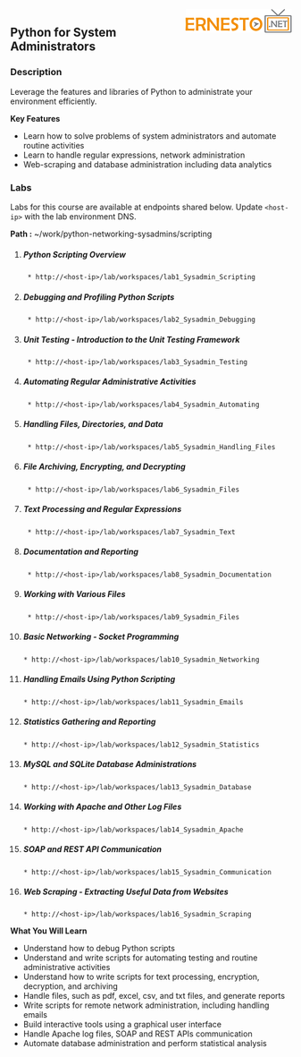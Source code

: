 <img align="right" src="./logo.png">

<h2><span style="color:red;"></span>Python for System Administrators</h2>

### Description

Leverage the features and libraries of Python to administrate your environment efficiently.

**Key Features**

- Learn how to solve problems of system administrators and automate routine activities
- Learn to handle regular expressions, network administration
- Web-scraping and database administration including data analytics


### Labs

Labs for this course are available at endpoints shared below. Update `<host-ip>` with the lab environment DNS.

**Path :** ~/work/python-networking-sysadmins/scripting

1. ##### Python Scripting Overview
		* http://<host-ip>/lab/workspaces/lab1_Sysadmin_Scripting
2. ##### Debugging and Profiling Python Scripts
		* http://<host-ip>/lab/workspaces/lab2_Sysadmin_Debugging
3. ##### Unit Testing - Introduction to the Unit Testing Framework
		* http://<host-ip>/lab/workspaces/lab3_Sysadmin_Testing
4. ##### Automating Regular Administrative Activities
		* http://<host-ip>/lab/workspaces/lab4_Sysadmin_Automating
5. ##### Handling Files, Directories, and Data
		* http://<host-ip>/lab/workspaces/lab5_Sysadmin_Handling_Files
6. ##### File Archiving, Encrypting, and Decrypting
		* http://<host-ip>/lab/workspaces/lab6_Sysadmin_Files
7. ##### Text Processing and Regular Expressions
		* http://<host-ip>/lab/workspaces/lab7_Sysadmin_Text
8. ##### Documentation and Reporting
		* http://<host-ip>/lab/workspaces/lab8_Sysadmin_Documentation
9. ##### Working with Various Files
		* http://<host-ip>/lab/workspaces/lab9_Sysadmin_Files
10. ##### Basic Networking - Socket Programming
		* http://<host-ip>/lab/workspaces/lab10_Sysadmin_Networking
11. ##### Handling Emails Using Python Scripting
		* http://<host-ip>/lab/workspaces/lab11_Sysadmin_Emails
12. ##### Statistics Gathering and Reporting
		* http://<host-ip>/lab/workspaces/lab12_Sysadmin_Statistics
13. ##### MySQL and SQLite Database Administrations
		* http://<host-ip>/lab/workspaces/lab13_Sysadmin_Database
14. ##### Working with Apache and Other Log Files
		* http://<host-ip>/lab/workspaces/lab14_Sysadmin_Apache
15. ##### SOAP and REST API Communication
		* http://<host-ip>/lab/workspaces/lab15_Sysadmin_Communication
16. ##### Web Scraping - Extracting Useful Data from Websites
		* http://<host-ip>/lab/workspaces/lab16_Sysadmin_Scraping
	


**What You Will Learn**

- Understand how to debug Python scripts
- Understand and write scripts for automating testing and routine administrative activities
- Understand how to write scripts for text processing, encryption, decryption, and archiving
- Handle files, such as pdf, excel, csv, and txt files, and generate reports
- Write scripts for remote network administration, including handling emails
- Build interactive tools using a graphical user interface
- Handle Apache log files, SOAP and REST APIs communication
- Automate database administration and perform statistical analysis
